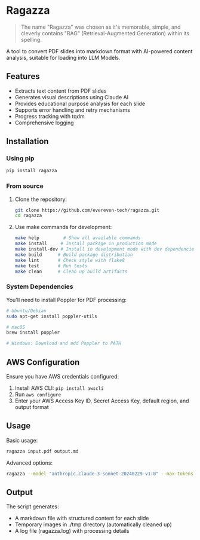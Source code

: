 # Ragazza

> The name "Ragazza" was chosen as it's memorable, simple, and cleverly contains "RAG" (Retrieval-Augmented Generation) within its spelling.

A tool to convert PDF slides into markdown format with AI-powered content analysis, suitable for loading into LLM Models.

## Features

- Extracts text content from PDF slides
- Generates visual descriptions using Claude AI
- Provides educational purpose analysis for each slide
- Supports error handling and retry mechanisms
- Progress tracking with tqdm
- Comprehensive logging

## Installation

### Using pip

```bash
pip install ragazza
```

### From source

1. Clone the repository:
   ```bash
   git clone https://github.com/evereven-tech/ragazza.git
   cd ragazza
   ```

2. Use make commands for development:
   ```bash
   make help         # Show all available commands
   make install     # Install package in production mode
   make install-dev # Install in development mode with dev dependencies
   make build      # Build package distribution
   make lint       # Check style with flake8
   make test       # Run tests
   make clean      # Clean up build artifacts
   ```

### System Dependencies

You'll need to install Poppler for PDF processing:
```bash
# Ubuntu/Debian
sudo apt-get install poppler-utils

# macOS
brew install poppler

# Windows: Download and add Poppler to PATH
```

## AWS Configuration

Ensure you have AWS credentials configured:
1. Install AWS CLI: `pip install awscli`
2. Run `aws configure`
3. Enter your AWS Access Key ID, Secret Access Key, default region, and output format

## Usage

Basic usage:
```bash
ragazza input.pdf output.md
```

Advanced options:
```bash
ragazza --model "anthropic.claude-3-sonnet-20240229-v1:0" --max-tokens 1000 input.pdf output.md
```

## Output

The script generates:
- A markdown file with structured content for each slide
- Temporary images in ./tmp directory (automatically cleaned up)
- A log file (ragazza.log) with processing details

